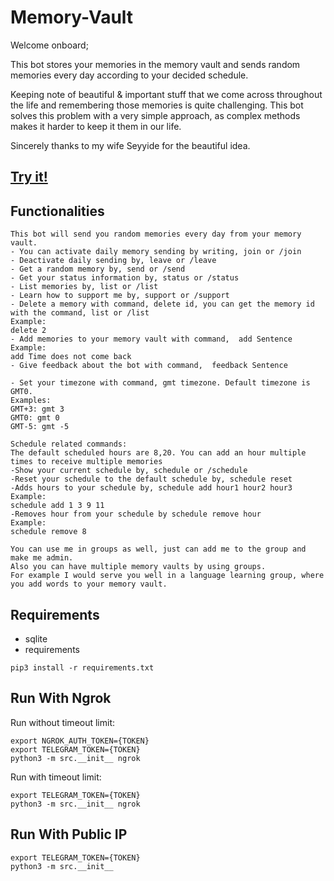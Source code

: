 # Memory-Vault

Welcome onboard;

This bot stores your memories in the memory vault and sends random memories every day according to your decided schedule.

Keeping note of beautiful & important stuff that we come across throughout the life and remembering those memories is quite challenging. This bot solves this problem with a very simple approach, as complex methods makes it harder
to keep it them in our life. 

Sincerely thanks to my wife Seyyide for the beautiful idea.

## [Try it!](https://t.me/Memory_Vault_Bot)

## Functionalities

```
This bot will send you random memories every day from your memory vault.
- You can activate daily memory sending by writing, join or /join
- Deactivate daily sending by, leave or /leave
- Get a random memory by, send or /send
- Get your status information by, status or /status
- List memories by, list or /list
- Learn how to support me by, support or /support
- Delete a memory with command, delete id, you can get the memory id with the command, list or /list
Example:
delete 2
- Add memories to your memory vault with command,  add Sentence
Example:
add Time does not come back
- Give feedback about the bot with command,  feedback Sentence

- Set your timezone with command, gmt timezone. Default timezone is GMT0.
Examples:
GMT+3: gmt 3
GMT0: gmt 0
GMT-5: gmt -5

Schedule related commands: 
The default scheduled hours are 8,20. You can add an hour multiple times to receive multiple memories
-Show your current schedule by, schedule or /schedule
-Reset your schedule to the default schedule by, schedule reset
-Adds hours to your schedule by, schedule add hour1 hour2 hour3
Example:
schedule add 1 3 9 11
-Removes hour from your schedule by schedule remove hour
Example:
schedule remove 8

You can use me in groups as well, just can add me to the group and make me admin.
Also you can have multiple memory vaults by using groups.
For example I would serve you well in a language learning group, where you add words to your memory vault.
```

## Requirements

- sqlite
- requirements
```
pip3 install -r requirements.txt
```

## Run With Ngrok

Run without timeout limit:

```
export NGROK_AUTH_TOKEN={TOKEN} 
export TELEGRAM_TOKEN={TOKEN} 
python3 -m src.__init__ ngrok
```

Run with timeout limit:

```
export TELEGRAM_TOKEN={TOKEN} 
python3 -m src.__init__ ngrok
```

## Run With Public IP

```
export TELEGRAM_TOKEN={TOKEN} 
python3 -m src.__init__
```


